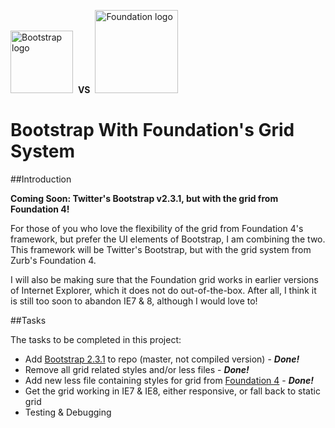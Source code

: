 <img src="https://a248.e.akamai.net/camo.github.com/acc43b9b8f35007a9a9fa5e754109f7dba411604/687474703a2f2f747769747465722e6769746875622e636f6d2f626f6f7473747261702f6173736574732f696d672f626f6f7473747261702d646f63732d726561646d652e706e67" alt="Bootstrap logo" width="100" height="100">&nbsp;&nbsp;<strong>VS</strong>&nbsp;&nbsp;<img src="http://foundation.zurb.com/files/f4/yeti-mobilefirst-th.png" width="133" heigh="100" alt="Foundation logo">

Bootstrap With Foundation's Grid System
================================

##Introduction

**Coming Soon: Twitter's Bootstrap v2.3.1, but with the grid from Foundation 4!**

For those of you who love the flexibility of the grid from Foundation 4's framework, but prefer the UI elements of Bootstrap, I am combining the two. This framework will be Twitter's Bootstrap, but with the grid system from Zurb's Foundation 4.

I will also be making sure that the Foundation grid works in earlier versions of Internet Explorer, which it does not do out-of-the-box. After all, I think it is still too soon to abandon IE7 & 8, although I would love to!

##Tasks

The tasks to be completed in this project:

- Add [Bootstrap 2.3.1](https://github.com/twitter/bootstrap "Twitter Boostrap 2.3.1") to repo (master, not compiled version) - ***Done!***
- Remove all grid related styles and/or less files - ***Done!***
- Add new less file containing styles for grid from [Foundation 4](http://foundation.zurb.com/ "Zurb Foundation 4 Framework") - ***Done!***
- Get the grid working in IE7 & IE8, either responsive, or fall back to static grid
- Testing & Debugging



